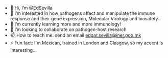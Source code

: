 - 👋 Hi, I’m @EdSevilla
- 👀 I’m interested in how pathogens affect and manipulate the immune response and their gene expression, Molecular Virology and biosafety .
- 🌱 I’m currently learning more and more immunology!
- 💞️ I’m looking to collaborate on pathogen-host research
- 📫 How to reach me: send an email edgar.sevilla@iner.gob.mx
- ⚡ Fun fact: I'm Mexican, trained in London and Glasgow, so my accent is interesting...  

<!---
EdSevilla/EdSevilla is a ✨ special ✨ repository because its `README.md` (this file) appears on your GitHub profile.
You can click the Preview link to take a look at your changes.
--->
